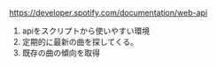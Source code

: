 
<https://developer.spotify.com/documentation/web-api>


1. apiをスクリプトから使いやすい環境
2. 定期的に最新の曲を探してくる。
3. 既存の曲の傾向を取得